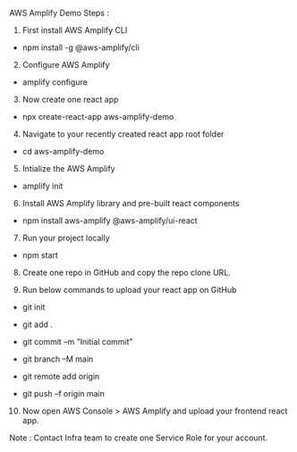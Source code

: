 AWS Amplify Demo Steps : 

1. First install AWS Amplify CLI
- npm install -g @aws-amplify/cli

2. Configure AWS Amplify
- amplify configure

3. Now create one react app
- npx create-react-app aws-amplify-demo

4. Navigate to your recently created react app root folder 
- cd aws-amplify-demo

5. Intialize the AWS Amplify
- amplify init

6. Install AWS Amplify library and pre-built react components
- npm install aws-amplify @aws-amplify/ui-react

7. Run your project locally
- npm start

8. Create one repo in GitHub and copy the repo clone URL.

9. Run below commands to upload your react app on GitHub
- git init

- git add .

- git commit –m "Initial commit"

- git branch –M main

- git remote add origin <repository URL>

- git push –f origin main

10. Now open AWS Console > AWS Amplify and upload your frontend react app.

Note : Contact Infra team to create one Service Role for your account.
